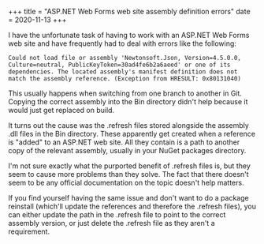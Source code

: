 +++
title = "ASP.NET Web Forms web site assembly definition errors"
date = 2020-11-13
+++

I have the unfortunate task of having to work with an ASP.NET Web Forms
web site and have frequently had to deal with errors like the following:

```
Could not load file or assembly 'Newtonsoft.Json, Version=4.5.0.0, Culture=neutral, PublicKeyToken=30ad4fe6b2a6aeed' or one of its dependencies. The located assembly's manifest definition does not match the assembly reference. (Exception from HRESULT: 0x80131040)
```

This usually happens when switching from one branch to another in Git.
Copying the correct assembly into the Bin directory didn't help because
it would just get replaced on build.

It turns out the cause was the .refresh files stored alongside the
assembly .dll files in the Bin directory. These apparently get created
when a reference is "added" to an ASP.NET web site. All they contain is
a path to another copy of the relevant assembly, usually in your NuGet
packages directory.

I'm not sure exactly what the purported benefit of .refresh files is,
but they seem to cause more problems than they solve. The fact that
there doesn't seem to be any official documentation on the topic doesn't
help matters.

If you find yourself having the same issue and don't want to do a
package reinstall (which'll update the references and therefore the
.refresh files), you can either update the path in the .refresh file to
point to the correct assembly version, or just delete the .refresh file
as they aren't a requirement.

